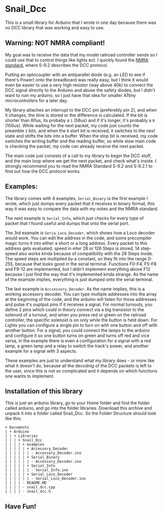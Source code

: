 # Snail_Dcc

This is a small library for Arduino that I wrote in one day because there was no DCC library that was working and easy to use.

## Warning: **NOT** NMRA compliant!

My goal was to receive the data that my model railroad controller sends so I could use that to control things like lights ect. I quickly found the [NMRA standard](https://dccwiki.com/NMRA/NMRA_Standards), where S-9.2 describes the DCC protocol.

Putting an optocoupler with an antiparallel diode (e.g. an LED to see if there's Power) onto the breadboard was really easy, but I think it would even be easier to use a very high resistor (way above 40k) to connect the DCC signal directly to the Arduino and abuse the safety diodes, but I didn't want to ruin my arduino, so I just have that idea for smaller ATtiny microcontrollers for a later day.

My library attaches an interrupt to the DCC pin (preferebly pin 2), and when it changes, the time is stored or the difference is calculated. If the bit is shorter than 80us, its probaby a `1` (58us) and if it's longer, it's probably a `0` (100us). While waiting for the next packet, my code just counts the preamble `1` bits, and when the `0` start bit is received, it switches to the next state and shifts the bits into a buffer. When the stop bit is received, my code switches the writing buffer and the reading buffer, so while slow main code is checking the packet, my code can already receive the next packet. 

The main code just consists of a call to my library to begin the DCC stuff, and the main loop where we get the next packet, and check what's inside. I strongly recommend you to read the NMRA Standard S-9.2 and S-9.2.1 to find out how the DCC protocol works.

## Examples:

The library comes with 4 examples, `Serial_Binary` is the first example I wrote, which just dumps every packet that it receives in binary format, this way it was easy to compare the data with my notes and the NMRA standard.  

The next example is `Serial_Info`, which just checks for every type of packet that I found useful and dumps that onto the serial port.  

The 3rd example is `Seria_Loco_Decoder`, which shows how a Loco decoder would work. You can edit the address in the code, and some precompiler magic turns it into either a short or a long address. Every packet to this address gets evaluated, speed in eiter 28 or 126 Steps is stored, 14 step-speed also works kinda because of compatibility with the 28 Steps mode. The speed steps are multiplied by a constant, so they fit into the range 0-255, because that looks good in the serial terminal. Functions F0-F4, F5-F8 and F9-12 are implemented, but I didn't implement everything above F12 because I just find the way that it's implemented kinda strange. As the name of the example implies, everything is just dumped onto the serial terminal.

The last example is `Acccessory_Decoder`. As the name implies, this is a working accessory decoder. You can type multiple addresses into the array at the beginning of the code, and the arduino will listen for those addresses and pulse it's ouptput pins if it receives a signal. For normal turnouts, you define 2 pins which could in theory connect via a big transistor to the solenoid of a turnout, and when you press red or green on the railroad controller, the specific solenoid is on only while the button is held down. For Lights you can configure a single pin to turn on with one button and off with another button. For a signal, you could connect the lamps to the arduino and configure it so one button turns on green and turns off red and vice versa, in the example there is even a configuration for a signal with a red lamp, a green lamp and a relay to switch the track's power, and another example for a signal with 3 aspects.

These examples are just to understand what my library does - or more like what it doesn't do, because all the decodnig of the DCC packets is left to the user, since this is not so complicated and it depends on which functions one wants to implement.

## Installation of this library

This is just an arduino library, go to your Home folder and find the folder called arduino, and go into the folder libraries. Download this archive and unpack it into a folder called Snail_Dcc. So the Folder Structure should look like this:

```
+ Documents
| + Arduino
| | + Libraries
| | | + Snail_Dcc
| | | | + examples
| | | | | + Accessory_Decoder
| | | | | | - Accessory_Decoder.ino
| | | | | + Serial_Binary
| | | | | | - Accessory_Decoder.ino
| | | | | + Serial_Info
| | | | | | - Serial_Info.ino
| | | | | + Serial_Loco_Decoder
| | | | | | - Serial_Loco_Decoder.ino
| | | | - README.MD
| | | | - snail_dcc.cpp
| | | | - snail_dcc.h
```

## Have Fun!
